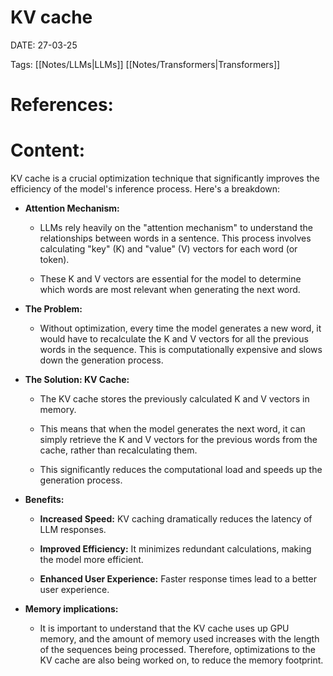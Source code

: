 
# KV cache


DATE:  27-03-25


Tags:  [[Notes/LLMs|LLMs]] [[Notes/Transformers|Transformers]] 

# References:




# Content:

KV cache is a crucial optimization technique that significantly improves the efficiency of the model's inference process. Here's a breakdown:  

- **Attention Mechanism:**
    - LLMs rely heavily on the "attention mechanism" to understand the relationships between words in a sentence. This process involves calculating "key" (K) and "value" (V) vectors for each word (or token).  
        
    - These K and V vectors are essential for the model to determine which words are most relevant when generating the next word.
- **The Problem:**
    - Without optimization, every time the model generates a new word, it would have to recalculate the K and V vectors for all the previous words in the sequence. This is computationally expensive and slows down the generation process.
- **The Solution: KV Cache:**
    - The KV cache stores the previously calculated K and V vectors in memory.  
        
    - This means that when the model generates the next word, it can simply retrieve the K and V vectors for the previous words from the cache, rather than recalculating them.  
        
    - This significantly reduces the computational load and speeds up the generation process.  
        
- **Benefits:**
    - **Increased Speed:** KV caching dramatically reduces the latency of LLM responses.  
        
    - **Improved Efficiency:** It minimizes redundant calculations, making the model more efficient.  
        
    - **Enhanced User Experience:** Faster response times lead to a better user experience.
- **Memory implications:**
    - It is important to understand that the KV cache uses up GPU memory, and the amount of memory used increases with the length of the sequences being processed. Therefore, optimizations to the KV cache are also being worked on, to reduce the memory footprint.




